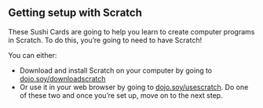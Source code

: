 ## Getting setup with Scratch
These Sushi Cards are going to help you learn to create computer programs in Scratch. To do this, you’re going to need to have Scratch!

You can either:
 * Download and install Scratch on your computer by going to [dojo.soy/downloadscratch](http://dojo.soy/downloadscratch)
 * Or use it in your web browser by going to [dojo.soy/usescratch](http://dojo.soy/usescratch). Do one of these two and once you’re set up, move on to the next step.
